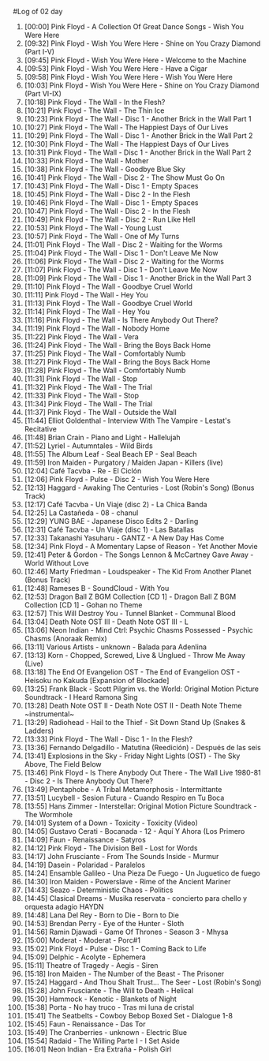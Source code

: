 #Log of 02 day

1. [00:00] Pink Floyd - A Collection Of Great Dance Songs - Wish You Were Here
1. [09:32] Pink Floyd - Wish You Were Here - Shine on You Crazy Diamond (Part I-V)
1. [09:45] Pink Floyd - Wish You Were Here - Welcome to the Machine
1. [09:53] Pink Floyd - Wish You Were Here - Have a Cigar
1. [09:58] Pink Floyd - Wish You Were Here - Wish You Were Here
1. [10:03] Pink Floyd - Wish You Were Here - Shine on You Crazy Diamond (Part VI-IX)
1. [10:18] Pink Floyd - The Wall - In the Flesh?
1. [10:21] Pink Floyd - The Wall - The Thin Ice
1. [10:23] Pink Floyd - The Wall - Disc 1 - Another Brick in the Wall Part 1
1. [10:27] Pink Floyd - The Wall - The Happiest Days of Our Lives
1. [10:29] Pink Floyd - The Wall - Disc 1 - Another Brick in the Wall Part 2
1. [10:30] Pink Floyd - The Wall - The Happiest Days of Our Lives
1. [10:31] Pink Floyd - The Wall - Disc 1 - Another Brick in the Wall Part 2
1. [10:33] Pink Floyd - The Wall - Mother
1. [10:38] Pink Floyd - The Wall - Goodbye Blue Sky
1. [10:41] Pink Floyd - The Wall - Disc 2 - The Show Must Go On
1. [10:43] Pink Floyd - The Wall - Disc 1 - Empty Spaces
1. [10:45] Pink Floyd - The Wall - Disc 2 - In the Flesh
1. [10:46] Pink Floyd - The Wall - Disc 1 - Empty Spaces
1. [10:47] Pink Floyd - The Wall - Disc 2 - In the Flesh
1. [10:49] Pink Floyd - The Wall - Disc 2 - Run Like Hell
1. [10:53] Pink Floyd - The Wall - Young Lust
1. [10:57] Pink Floyd - The Wall - One of My Turns
1. [11:01] Pink Floyd - The Wall - Disc 2 - Waiting for the Worms
1. [11:04] Pink Floyd - The Wall - Disc 1 - Don't Leave Me Now
1. [11:06] Pink Floyd - The Wall - Disc 2 - Waiting for the Worms
1. [11:07] Pink Floyd - The Wall - Disc 1 - Don't Leave Me Now
1. [11:09] Pink Floyd - The Wall - Disc 1 - Another Brick in the Wall Part 3
1. [11:10] Pink Floyd - The Wall - Goodbye Cruel World
1. [11:11] Pink Floyd - The Wall - Hey You
1. [11:13] Pink Floyd - The Wall - Goodbye Cruel World
1. [11:14] Pink Floyd - The Wall - Hey You
1. [11:16] Pink Floyd - The Wall - Is There Anybody Out There?
1. [11:19] Pink Floyd - The Wall - Nobody Home
1. [11:22] Pink Floyd - The Wall - Vera
1. [11:24] Pink Floyd - The Wall - Bring the Boys Back Home
1. [11:25] Pink Floyd - The Wall - Comfortably Numb
1. [11:27] Pink Floyd - The Wall - Bring the Boys Back Home
1. [11:28] Pink Floyd - The Wall - Comfortably Numb
1. [11:31] Pink Floyd - The Wall - Stop
1. [11:32] Pink Floyd - The Wall - The Trial
1. [11:33] Pink Floyd - The Wall - Stop
1. [11:34] Pink Floyd - The Wall - The Trial
1. [11:37] Pink Floyd - The Wall - Outside the Wall
1. [11:44] Elliot Goldenthal - Interview With The Vampire - Lestat's Recitative
1. [11:48] Brian Crain - Piano and Light - Hallelujah
1. [11:52] Lyriel - Autumntales - Wild Birds
1. [11:55] The Album Leaf - Seal Beach EP - Seal Beach
1. [11:59] Iron Maiden - Purgatory / Maiden Japan - Killers (live)
1. [12:04] Café Tacvba - Re - El Ciclón
1. [12:06] Pink Floyd - Pulse - Disc 2 - Wish You Were Here
1. [12:13] Haggard - Awaking The Centuries - Lost (Robin's Song) (Bonus Track)
1. [12:17] Café Tacvba - Un Viaje (disc 2) - La Chica Banda
1. [12:25] La Castañeda - 08 - chanul
1. [12:29] YUNG BAE - Japanese Disco Edits 2 - Darling
1. [12:31] Café Tacvba - Un Viaje (disc 1) - Las Batallas
1. [12:33] Takanashi Yasuharu - GANTZ - A New Day Has Come
1. [12:34] Pink Floyd - A Momentary Lapse of Reason - Yet Another Movie
1. [12:41] Peter & Gordon - The Songs Lennon & McCartney Gave Away - World Without Love
1. [12:46] Marty Friedman - Loudspeaker - The Kid From Another Planet (Bonus Track)
1. [12:48] Rameses B - SoundCloud - With You
1. [12:53] Dragon Ball Z BGM Collection [CD 1] - Dragon Ball Z BGM Collection [CD 1] - Gohan no Theme
1. [12:57] This Will Destroy You - Tunnel Blanket - Communal Blood
1. [13:04] Death Note OST III - Death Note OST III - L
1. [13:06] Neon Indian - Mind Ctrl: Psychic Chasms Possessed - Psychic Chasms (Anoraak Remix)
1. [13:11] Various Artists - unknown - Balada para Adenlina
1. [13:13] Korn - Chopped, Screwed, Live & Unglued - Throw Me Away (Live)
1. [13:18] The End Of Evangelion OST - The End of Evangelion OST - Heisoku no Kakuda [Expansion of Blockade]
1. [13:25] Frank Black - Scott Pilgrim vs. the World: Original Motion Picture Soundtrack - I Heard Ramona Sing
1. [13:28] Death Note OST II - Death Note OST II - Death Note Theme ~instrumental~
1. [13:29] Radiohead - Hail to the Thief - Sit Down Stand Up (Snakes & Ladders)
1. [13:33] Pink Floyd - The Wall - Disc 1 - In the Flesh?
1. [13:36] Fernando Delgadillo - Matutina (Reedición) - Después de las seis
1. [13:41] Explosions in the Sky - Friday Night Lights (OST) - The Sky Above, The Field Below
1. [13:46] Pink Floyd - Is There Anybody Out There - The Wall Live 1980-81 - Disc 2 - Is There Anybody Out There?
1. [13:49] Pentaphobe - A Tribal Metamorphosis - Intermittante
1. [13:51] Lucybell - Sesion Futura - Cuando Respiro en Tu Boca
1. [13:55] Hans Zimmer - Interstellar: Original Motion Picture Soundtrack - The Wormhole
1. [14:01] System of a Down - Toxicity - Toxicity (Video)
1. [14:05] Gustavo Cerati - Bocanada - 12 - Aquí Y Ahora (Los Primero
1. [14:09] Faun - Renaissance - Satyros
1. [14:12] Pink Floyd - The Division Bell - Lost for Words
1. [14:17] John Frusciante - From The Sounds Inside - Murmur
1. [14:19] Dasein - Polaridad - Paralelos
1. [14:24] Ensamble Galileo - Una Pieza De Fuego - Un Juguetico de fuego
1. [14:30] Iron Maiden - Powerslave - Rime of the Ancient Mariner
1. [14:43] Seazo - Deterministic Chaos - Politics
1. [14:45] Clasical Dreams - Musika reservata - concierto para chello y orquesta adagio HAYDN
1. [14:48] Lana Del Rey - Born to Die - Born to Die
1. [14:53] Brendan Perry - Eye of the Hunter - Sloth
1. [14:56] Ramin Djawadi - Game Of Thrones - Season 3 - Mhysa
1. [15:00] Moderat - Moderat - Porc#1
1. [15:02] Pink Floyd - Pulse - Disc 1 - Coming Back to Life
1. [15:09] Delphic - Acolyte - Ephemera
1. [15:11] Theatre of Tragedy - Aegis - Siren
1. [15:18] Iron Maiden - The Number of the Beast - The Prisoner
1. [15:24] Haggard - And Thou Shalt Trust... The Seer - Lost (Robin's Song)
1. [15:28] John Frusciante - The Will to Death - Helical
1. [15:30] Hammock - Kenotic - Blankets of Night
1. [15:38] Porta - No hay truco - Tras mi luna de cristal
1. [15:41] The Seatbelts - Cowboy Bebop Boxed Set - Dialogue 1-8
1. [15:45] Faun - Renaissance - Das Tor
1. [15:49] The Cranberries - unknown - Electric Blue
1. [15:54] Radaid - The Willing Parte I - I Set Aside
1. [16:01] Neon Indian - Era Extraña - Polish Girl
